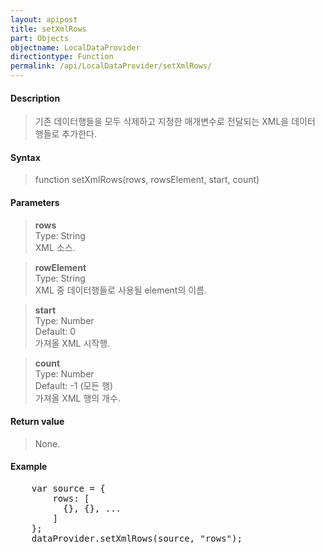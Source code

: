 ```yaml
---
layout: apipost
title: setXmlRows
part: Objects
objectname: LocalDataProvider
directiontype: Function
permalink: /api/LocalDataProvider/setXmlRows/
---
```



#### Description

> 기존 데이터행들을 모두 삭제하고 지정한 매개변수로 전달되는 XML을 데이터 행들로 추가한다.

#### Syntax

> function setXmlRows(rows, rowsElement, start, count)

#### Parameters

> **rows**  
> Type: String  
> XML 소스.

> **rowElement**  
> Type: String  
> XML 중 데이터행들로 사용될 element의 이름.

> **start**  
> Type: Number  
> Default: 0  
> 가져올 XML 시작행. 

> **count**  
> Type: Number  
> Default: -1 (모든 행)  
> 가져올 XML 행의 개수.

#### Return value

> None.

#### Example

<pre class="prettyprint">
    var source = {
        rows: [
          {}, {}, ...
        ]
    };
    dataProvider.setXmlRows(source, "rows");
</pre>

